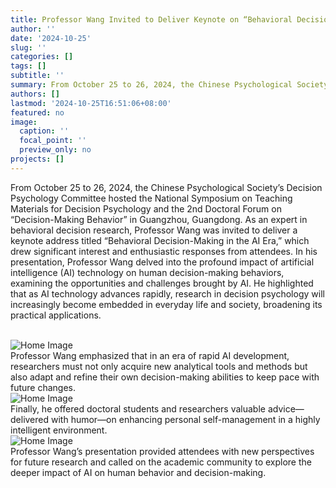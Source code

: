 ```yaml
---
title: Professor Wang Invited to Deliver Keynote on “Behavioral Decision-Making in the AI Era” at the National Decision Psychology Teaching Materials Symposium
author: ''
date: '2024-10-25'
slug: ''
categories: []
tags: []
subtitle: ''
summary: From October 25 to 26, 2024, the Chinese Psychological Society’s Decision Psychology Committee hosted the National Symposium on Teaching Materials for Decision Psychology and the 2nd Doctoral Forum on “Decision-Making Behavior” in Guangzhou, Guangdong. As an expert in behavioral decision research, Professor Wang was invited to deliver a keynote address titled “Behavioral Decision-Making in the AI Era,” which drew significant interest and enthusiastic responses from attendees.
authors: []
lastmod: '2024-10-25T16:51:06+08:00'
featured: no
image:
  caption: ''
  focal_point: ''
  preview_only: no
projects: []
---
```

From October 25 to 26, 2024, the Chinese Psychological Society’s Decision Psychology Committee hosted the National Symposium on Teaching Materials for Decision Psychology and the 2nd Doctoral Forum on “Decision-Making Behavior” in Guangzhou, Guangdong. As an expert in behavioral decision research, Professor Wang was invited to deliver a keynote address titled “Behavioral Decision-Making in the AI Era,” which drew significant interest and enthusiastic responses from attendees.
In his presentation, Professor Wang delved into the profound impact of artificial intelligence (AI) technology on human decision-making behaviors, examining the opportunities and challenges brought by AI. He highlighted that as AI technology advances rapidly, research in decision psychology will increasingly become embedded in everyday life and society, broadening its practical applications.

<br>
<img src="/images/pic5.png" style="max-width: 100%;" alt="Home Image">
<br>
Professor Wang emphasized that in an era of rapid AI development, researchers must not only acquire new analytical tools and methods but also adapt and refine their own decision-making abilities to keep pace with future changes. 
<br>
<img src="/images/pic6.png" style="max-width: 100%;" alt="Home Image">
<br>
Finally, he offered doctoral students and researchers valuable advice—delivered with humor—on enhancing personal self-management in a highly intelligent environment.
<br>
<img src="/images/pic7.png" style="max-width: 100%;" alt="Home Image">
<br>
Professor Wang’s presentation provided attendees with new perspectives for future research and called on the academic community to explore the deeper impact of AI on human behavior and decision-making.